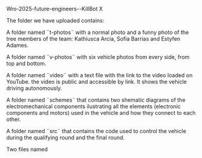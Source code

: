 Wro-2025-future-engineers--KillBot X


The folder we have uploaded contains: 

A folder named ¨t-photos¨ with a normal photo and a funny photo of the tree members of the team: Kathiusca Arcia, Sofia Barrias and Estyfen Adames.

A folder named ¨v-photos¨ with six vehicle photos from every side, from top and bottom.

A folder named ¨video¨ with a text file with the link to the video loaded on YouTube. the video is public and accessible by link. It shows the vehicle driving autonomously.

A folder named ¨schemes¨ that contains two shematic diagrams of the electromechanical components ilustrating all the elements (electronic components and motors) used in the vehicle and how they connect to each other.

A folder named ¨src¨ that contains the code used to control the vehicle during the qualifying round and the final round.

Two files named 
